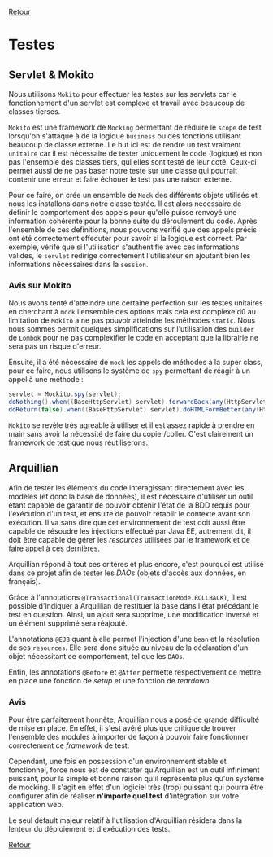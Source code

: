 [Retour](../README.md)


# Testes

## Servlet & Mokito

Nous utilisons `Mokito` pour effectuer les testes sur les servlets car le fonctionnement d'un servlet est complexe et travail avec beaucoup de classes tierses.

`Mokito` est une framework de `Mocking` permettant de réduire le `scope` de test lorsqu'on s'attaque à de la logique `business` ou des fonctions utilisant beaucoup de classe externe.
Le but ici est de rendre un test vraiment `unitaire` car il est nécessaire de tester uniquement le code (logique) et non pas l'ensemble des classes tiers, qui elles sont testé de leur coté.
Ceux-ci permet aussi de ne pas baser notre teste sur une classe qui pourrait contenir une erreur et faire échouer le test pas une raison externe.

Pour ce faire, on crée un ensemble de `Mock` des différents objets utilisés et nous les installons dans notre classe testée.
Il est alors nécessaire de définir le comportement des appels pour qu'elle puisse renvoyé une information cohérente pour la bonne suite du déroulement du code.
Après l'ensemble de ces definitions, nous pouvons verifié que des appels précis ont été correctement effecuter pour savoir si la logique est correct.
Par exemple, vérifé que si l'utilisation s'authentifie avec ces informations valides, le `servlet` redirige correctement l'utilisateur en ajoutant bien les informations nécessaires dans la `session`.

### Avis sur Mokito

Nous avons tenté d'atteindre une certaine perfection sur les testes unitaires en cherchant à `mock` l'ensemble des options mais cela est complexe dû au limitation de `Mokito` a ne pas pouvoir atteindre les méthodes `static`.
Nous nous sommes permit quelques simplifications sur l'utilisation des `builder` de `Lombok` pour ne pas complexifier le code en acceptant que la librairie ne sera pas un risque d'erreur.

Ensuite, il a été nécessaire de `mock` les appels de méthodes à la super class, pour ce faire, nous utilisons le système de `spy` permettant de réagir à un appel à une méthode :
```java
servlet = Mockito.spy(servlet);
doNothing().when((BaseHttpServlet) servlet).forwardBack(any(HttpServletRequest.class), any(HttpServletResponse.class), anyString());
doReturn(false).when((BaseHttpServlet) servlet).doHTMLFormBetter(any(HttpServletRequest.class), any(HttpServletResponse.class));
```

`Mokito` se revèle très agreable à utiliser et il est assez rapide à prendre en main sans avoir la nécessité de faire du copier/coller.
C'est clairement un framework de test que nous réutiliserons.


## Arquillian

Afin de tester les éléments du code interagissant directement avec les modèles (et donc la base de données), il est nécessaire d'utiliser un outil étant capable de garantir de pouvoir obtenir l'état de la BDD requis pour l'exécution d'un test, et ensuite de pouvoir rétablir le contexte avant son exécution.
Il va sans dire que cet environnement de test doit aussi être capable de résoudre les injections effectué par Java EE, autrement dit, il doit être capable de gérer les *resources* utilisées par le framework et de faire appel à ces dernières.

Arquillian répond à tout ces critères et plus encore, c'est pourquoi est utilisé dans ce projet afin de tester les *DAOs* (objets d'accès aux données, en français).

Grâce à l'annotations `@Transactional(TransactionMode.ROLLBACK)`, il est possible d'indiquer à Arquillian de restituer la base dans l'état précédant le test en question.
Ainsi, un ajout sera supprimé, une modification inversé et un élément supprimé sera réajouté.

L'annotations `@EJB` quant à elle permet l'injection d'une `bean` et la résolution de ses `resources`.
Elle sera donc située au niveau de la déclaration d'un objet nécessitant ce comportement, tel que les `DAOs`.

Enfin, les annotations `@Before` et `@After` permette respectivement de mettre en place une fonction de *setup* et une fonction de *teardown*.

### Avis

Pour être parfaitement honnête, Arquillian nous a posé de grande difficulté de mise en place.
En effet, il s'est avéré plus que critique de trouver l'ensemble des modules à importer de façon à pouvoir faire fonctionner correctement ce *framework* de test.

Cependant, une fois en possession d'un environnement stable et fonctionnel, force nous est de constater qu'Arquillian est un outil infiniment puissant, pour la simple et bonne raison qu'il représente plus qu'un système de mocking.
Il s'agit en effet d'un logiciel très (trop) puissant qui pourra être configurer afin de réaliser **n'importe quel test** d'intégration sur votre application web.

Le seul défault majeur relatif à l'utilisation d'Arquillian résidera dans la lenteur du déploiement et d'exécution des tests.


[Retour](../README.md)
